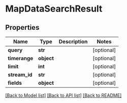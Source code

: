 # MapDataSearchResult

## Properties
Name | Type | Description | Notes
------------ | ------------- | ------------- | -------------
**query** | **str** |  | [optional] 
**timerange** | **object** |  | [optional] 
**limit** | **int** |  | [optional] 
**stream_id** | **str** |  | [optional] 
**fields** | **object** |  | [optional] 

[[Back to Model list]](../README.md#documentation-for-models) [[Back to API list]](../README.md#documentation-for-api-endpoints) [[Back to README]](../README.md)


